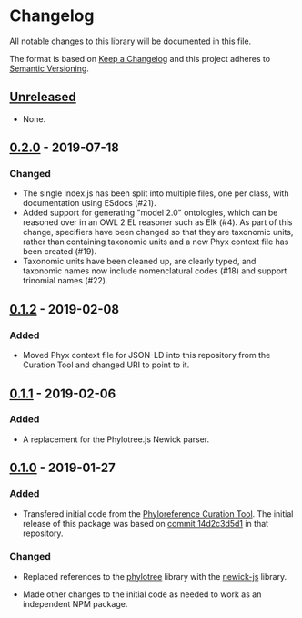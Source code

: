 # Changelog
All notable changes to this library will be documented in this file.

The format is based on [Keep a Changelog] and this project adheres to [Semantic Versioning].

## [Unreleased]
- None.

## [0.2.0] - 2019-07-18
### Changed
- The single index.js has been split into multiple files, one per class, with documentation using ESdocs (#21).
- Added support for generating "model 2.0" ontologies, which can be reasoned over in an OWL 2 EL reasoner such as Elk (#4). As part of this change, specifiers have been changed so that they are taxonomic units, rather than containing taxonomic units and a new Phyx context file has been created (#19).
- Taxonomic units have been cleaned up, are clearly typed, and taxonomic names now include nomenclatural codes (#18) and support trinomial names (#22).

## [0.1.2] - 2019-02-08
### Added
- Moved Phyx context file for JSON-LD into this repository from the Curation Tool and changed URI to point to it.

## [0.1.1] - 2019-02-06
### Added
- A replacement for the Phylotree.js Newick parser.

## [0.1.0] - 2019-01-27
### Added
- Transfered initial code from the [Phyloreference Curation Tool]. The initial
release of this package was based on [commit 14d2c3d5d1] in that repository.

### Changed
- Replaced references to the [phylotree] library with the [newick-js] library.
- Made other changes to the initial code as needed to work as an independent NPM package.

  [Unreleased]: https://github.com/phyloref/phyx.js/compare/v0.2.0...master
  [0.2.0]: https://github.com/phyloref/phyx.js/compare/v0.1.2...v0.2.0
  [0.1.2]: https://github.com/phyloref/phyx.js/compare/v0.1.1...v0.1.2
  [0.1.1]: https://github.com/phyloref/phyx.js/compare/v0.1.0...v0.1.1
  [0.1.0]: https://github.com/phyloref/phyx.js/releases/tag/v0.1.0
  [Keep a Changelog]: https://keepachangelog.com/en/1.0.0/
  [Semantic Versioning]: https://semver.org/spec/v2.0.0.html
  [Phyloreference Curation Tool]: http://github.com/phyloref/curation-tool
  [commit 14d2c3d5d1]: https://github.com/phyloref/curation-tool/commit/14d2c3d5d12ee4e925e29961bd46587aabfb8cd4
  [phylotree]: https://www.npmjs.com/package/phylotree
  [newick-js]: https://www.npmjs.com/package/newick-js
